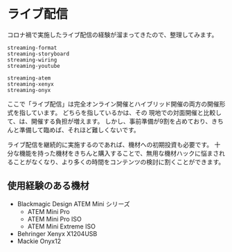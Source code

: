 # ライブ配信

コロナ禍で実施したライブ配信の経験が溜まってきたので、整理してみます。

```{toctree}
streaming-format
streaming-storyboard
streaming-wiring
streaming-youtube
```

```{toctree}
streaming-atem
streaming-xenyx
streaming-onyx
```


ここで「ライブ配信」は完全オンライン開催とハイブリッド開催の両方の開催形式を指しています。
どちらを指しているかは、その
現地での対面開催と比較して、は、開催する負担が増えます。
しかし、事前準備が9割を占めており、きちんと準備して臨めば、それほど難しくないです。

ライブ配信を継続的に実施するのであれば、機材への初期投資も必要です。
十分な機能を持った機材をきちんと購入することで、無用な機材ハックに悩まされることがなくなり、より多くの時間をコンテンツの検討に割くことができます。


## 使用経験のある機材

- Blackmagic Design ATEM Mini シリーズ
  - ATEM Mini Pro
  - ATEM Mini Pro ISO
  - ATEM Mini Extreme ISO
- Behringer Xenyx X1204USB
- Mackie Onyx12
